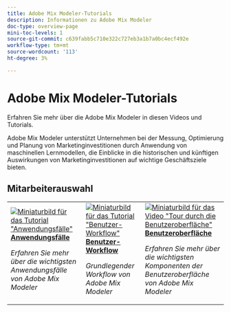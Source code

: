 ```yaml
---
title: Adobe Mix Modeler-Tutorials
description: Informationen zu Adobe Mix Modeler
doc-type: overview-page
mini-toc-levels: 1
source-git-commit: c639fabb5c710e322c727eb3a1b7a0bc4ecf492e
workflow-type: tm+mt
source-wordcount: '113'
ht-degree: 3%

---
```


# Adobe Mix Modeler-Tutorials

Erfahren Sie mehr über die Adobe Mix Modeler in diesen Videos und Tutorials.

Adobe Mix Modeler unterstützt Unternehmen bei der Messung, Optimierung und Planung von Marketinginvestitionen durch Anwendung von maschinellen Lernmodellen, die Einblicke in die historischen und künftigen Auswirkungen von Marketinginvestitionen auf wichtige Geschäftsziele bieten.


<div id="recs-overview-body-1"></div>
<div id="recs-overview-body-2"></div>
<div id="recs-overview-body-3"></div>
<div id="recs-overview-body-4"></div>
<div id="recs-overview-body-5"></div>
<div id="recs-overview-body-6"></div>

## Mitarbeiterauswahl

<div id="staff-picks-section">
<table style="margin-top: 0 !important">
<tr>
  <td>
    <a href="intro/use-cases.md">
      <img alt="Miniaturbild für das Tutorial &quot;Anwendungsfälle&quot;" src="https://video.tv.adobe.com/v/3424857?format=jpeg" />
    </a>
    <div>
      <a href="intro/use-cases.md">
    <strong>Anwendungsfälle</strong>
    </a>
    </div>
    <p>
    <em>Erfahren Sie mehr über die wichtigsten Anwendungsfälle von Adobe Mix Modeler</em>
    <p>
  </td>
  <td>
    <a href="intro/user-workflow.md">
      <img alt="Miniaturbild für das Tutorial &quot;Benutzer-Workflow&quot;" src="https://video.tv.adobe.com/v/3424854?format=jpeg" />
    </a>
    <div>
      <a href="intro/user-workflow.md">
    <strong>Benutzer-Workflow</strong>
    </a>
    </div>
    <p>
    <em>Grundlegender Workflow von Adobe Mix Modeler</em>
    <p>
  </td>
  <td>
    <a href="intro/user-interface-tour.md">
      <img alt="Miniaturbild für das Video &quot;Tour durch die Benutzeroberfläche&quot;" src="https://video.tv.adobe.com/v/3424851?format=jpeg" />
    </a>
    <div>
      <a href="intro/user-interface-tour.md">
    <strong>Benutzeroberfläche</strong>
    </a>
    </div>
    <p>
    <em>Erfahren Sie mehr über die wichtigsten Komponenten der Benutzeroberfläche von Adobe Mix Modeler</em>
    <p>
  </td>
</tr>
</table>

</div>
